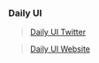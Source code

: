 ### Daily UI

> [Daily UI Twitter](https://twitter.com/Daily_UI)

> [Daily UI Website](http://www.dailyui.co/)

